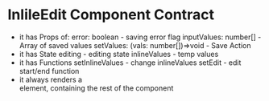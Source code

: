 # InlileEdit Component Contract

* it has Props of:
	error: boolean - saving error flag
	inputValues: number[] - Array of saved values
	setValues: (vals: number[])=>void - Save Action
* it has State
  editing - editing state
  inlineValues - temp values
* it has Functions
  setInlineValues - change inlineValues
  setEdit - edit start/end function
* it always renders a <div> element, containing the rest of the component

